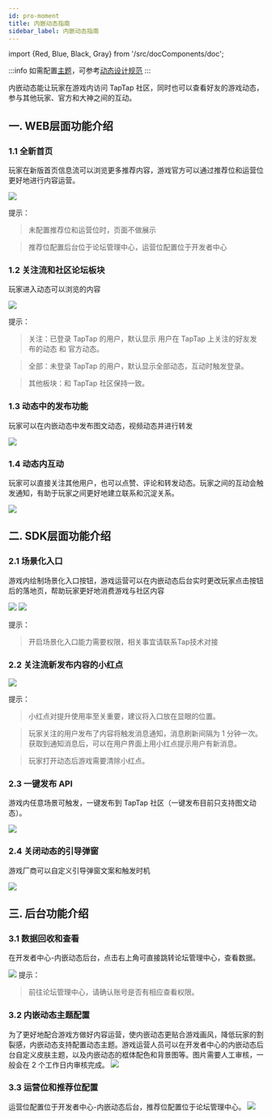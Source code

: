 ```yaml
---
id: pro-moment
title: 内嵌动态指南
sidebar_label: 内嵌动态指南
---
```

import {Red, Blue, Black, Gray} from '/src/docComponents/doc';

:::info
如需配置[主题](#32-内嵌动态主题配置)，可参考[动态设计规范](/moment-design)
:::

内嵌动态能让玩家在游戏内访问 TapTap 社区，同时也可以查看好友的游戏动态，参与其他玩家、官方和大神之间的互动。

## 一. WEB层面功能介绍
### 1.1 全新首页
玩家在新版首页信息流可以浏览更多推荐内容，游戏官方可以通过推荐位和运营位更好地进行内容运营。

![](/img/moment-1.3.1.png)

提示：

> 未配置推荐位和运营位时，页面不做展示

> 推荐位配置后台位于论坛管理中心，运营位配置位于开发者中心



### 1.2 关注流和社区论坛板块
玩家进入动态可以浏览的内容

![](/img/moment-1.3.2.png)

提示：

> 关注：已登录 TapTap 的用户，默认显示 用户在 TapTap 上关注的好友发布的动态 和 官方动态。

> 全部：未登录 TapTap 的用户，默认显示全部动态，互动时触发登录。

> 其他板块：和 TapTap 社区保持一致。



### 1.3 动态中的发布功能
玩家可以在内嵌动态中发布图文动态，视频动态并进行转发


![](/img/moment-1.3.3.png)


### 1.4 动态内互动
玩家可以直接关注其他用户，也可以点赞、评论和转发动态。玩家之间的互动会触发通知，有助于玩家之间更好地建立联系和沉淀关系。

![](/img/moment-1.3.4.png)

## 二. SDK层面功能介绍
### 2.1 场景化入口
游戏内绘制场景化入口按钮，游戏运营可以在内嵌动态后台实时更改玩家点击按钮后的落地页，帮助玩家更好地消费游戏与社区内容


![](/img/moment-1.3.5.png)
![](/img/moment-1.3.6.png)




提示：

> 开启场景化入口能力需要权限，相关事宜请联系Tap技术对接



### 2.2 关注流新发布内容的小红点

![](/img/moment-1.3.7.png)

提示：

> 小红点对提升使用率至关重要，建议将入口放在显眼的位置。

> 玩家关注的用户发布了内容将触发消息通知，消息刷新间隔为 1 分钟一次。获取到通知消息后，可以在用户界面上用小红点提示用户有新消息。

> 玩家打开动态后游戏需要清除小红点。



### 2.3  一键发布 API
游戏内任意场景可触发，一键发布到 TapTap 社区（一键发布目前只支持图文动态）。


![](/img/moment-1.3.12.png)


### 2.4 关闭动态的引导弹窗
游戏厂商可以自定义引导弹窗文案和触发时机

![](/img/moment-1.3.8.png)



## 三. 后台功能介绍
### 3.1 数据回收和查看
在开发者中心-内嵌动态后台，点击右上角可直接跳转论坛管理中心，查看数据。

![](/img/moment-1.3.9.png)
提示：

> 前往论坛管理中心，请确认账号是否有相应查看权限。


### 3.2 内嵌动态主题配置

为了更好地配合游戏方做好内容运营，使内嵌动态更贴合游戏画风，降低玩家的割裂感，内嵌动态支持配置动态主题。游戏运营人员可以在开发者中心的内嵌动态后台自定义皮肤主题，以及内嵌动态的框体配色和背景图等。图片需要人工审核，一般会在 2 个工作日内审核完成。
![](/img/moment-1.3.10.png)


### 3.3 运营位和推荐位配置
运营位配置位于开发者中心-内嵌动态后台，推荐位配置位于论坛管理中心。
![](/img/moment-1.3.11.png)
